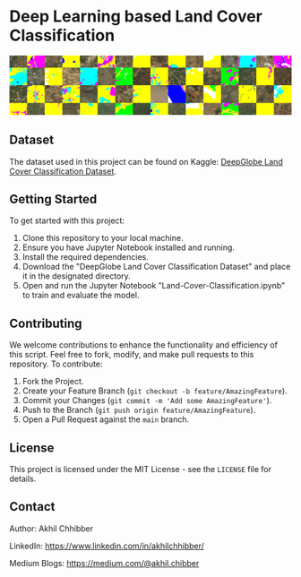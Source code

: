 # Deep Learning based Land Cover Classification
<p align="center">
  <img src="https://github.com/akhilchibber/Land-Cover-Classification/blob/main/Land-Cover-Classification.png?raw=true" alt="earthml Logo">
</p>

## Dataset
The dataset used in this project can be found on Kaggle: [DeepGlobe Land Cover Classification Dataset](https://www.kaggle.com/datasets/balraj98/deepglobe-land-cover-classification-dataset/data). 

## Getting Started
To get started with this project:

1. Clone this repository to your local machine.
2. Ensure you have Jupyter Notebook installed and running.
3. Install the required dependencies.
4. Download the "DeepGlobe Land Cover Classification Dataset" and place it in the designated directory.
5. Open and run the Jupyter Notebook "Land-Cover-Classification.ipynb" to train and evaluate the model.
   
## Contributing
We welcome contributions to enhance the functionality and efficiency of this script. Feel free to fork, modify, and make pull requests to this repository. To contribute:

1. Fork the Project.
2. Create your Feature Branch (`git checkout -b feature/AmazingFeature`).
3. Commit your Changes (`git commit -m 'Add some AmazingFeature'`).
4. Push to the Branch (`git push origin feature/AmazingFeature`).
5. Open a Pull Request against the `main` branch.

## License

This project is licensed under the MIT License - see the `LICENSE` file for details.

## Contact

Author: Akhil Chhibber

LinkedIn: https://www.linkedin.com/in/akhilchhibber/

Medium Blogs: https://medium.com/@akhil.chibber
